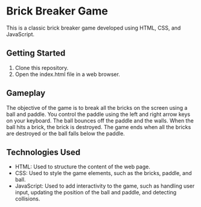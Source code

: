 # Brick Breaker Game

This is a classic brick breaker game developed using HTML, CSS, and JavaScript.

## Getting Started

1. Clone this repository.
2. Open the index.html file in a web browser.

## Gameplay

The objective of the game is to break all the bricks on the screen using a ball and paddle. You control the paddle using the left and right arrow keys on your keyboard. The ball bounces off the paddle and the walls. When the ball hits a brick, the brick is destroyed. The game ends when all the bricks are destroyed or the ball falls below the paddle.

## Technologies Used

* HTML: Used to structure the content of the web page.
* CSS: Used to style the game elements, such as the bricks, paddle, and ball.
* JavaScript: Used to add interactivity to the game, such as handling user input, updating the position of the ball and paddle, and detecting collisions.
  


